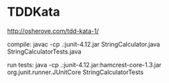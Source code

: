 # TDDKata
http://osherove.com/tdd-kata-1/

compile:
javac -cp .:junit-4.12.jar StringCalculator.java StringCalculatorTests.java

run tests:
java -cp .:junit-4.12.jar:hamcrest-core-1.3.jar org.junit.runner.JUnitCore StringCalculatorTests

